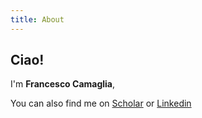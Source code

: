 ```yaml
---
title: About
---
```

## Ciao!

I'm **Francesco Camaglia**, 

You can also find me on [Scholar](https://scholar.google.com/citations?user=EpPP7K8AAAAJ&hl=it&authuser=1&oi=ao) or [Linkedin](https://www.linkedin.com/in/francesco-camaglia-812567207)

